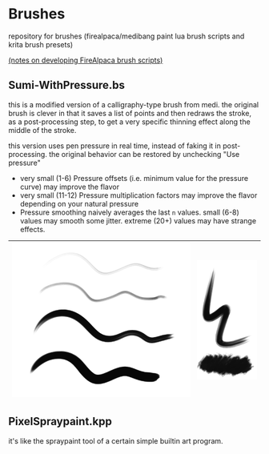 # Brushes
repository for brushes (firealpaca/medibang paint lua brush scripts and krita brush presets)

[(notes on developing FireAlpaca brush scripts)](brushscript_notes.md)


## Sumi-WithPressure.bs
this is a modified version of a calligraphy-type brush from medi.
the original brush is clever in that it saves a list of points and then redraws the stroke,
as a post-processing step, to get a very specific thinning effect along the middle of the stroke.

this version uses pen pressure in real time, instead of faking it in post-processing.
the original behavior can be restored by unchecking "Use pressure"
 - very small (1-6) Pressure offsets (i.e. minimum value for the pressure curve) may improve the flavor
 - very small (11-12) Pressure multiplication factors may improve the flavor depending on your natural pressure
 - Pressure smoothing naively averages the last `n` values. small (6-8) values may smooth some jitter. extreme (20+) values may have strange effects.

|![sumi brush demo 2](Sumi_demo_2.png)|![sumi brush demo 1](Sumi_demo_1.png)|
|-|-|

## PixelSpraypaint.kpp
it's like the spraypaint tool of a certain simple builtin art program.
